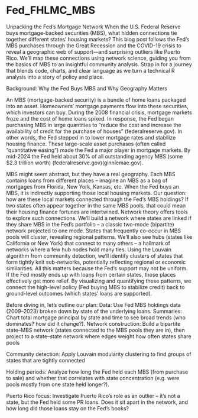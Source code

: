 
# Fed_FHLMC_MBS

Unpacking the Fed’s Mortgage Network When the U.S. Federal Reserve buys
mortgage-backed securities (MBS), what hidden connections tie together
different states’ housing markets? This blog post follows the Fed’s MBS
purchases through the Great Recession and the COVID-19 crisis to reveal
a geographic web of support—and surprising outliers like Puerto Rico.
We’ll map these connections using network science, guiding you from the
basics of MBS to an insightful community analysis. Strap in for a
journey that blends code, charts, and clear language as we turn a
technical R analysis into a story of policy and place.

Background: Why the Fed Buys MBS and Why Geography Matters

An MBS (mortgage-backed security) is a bundle of home loans packaged
into an asset. Homeowners’ mortgage payments flow into these securities,
which investors can buy. During the 2008 financial crisis, mortgage
markets froze and the cost of home loans spiked. In response, the Fed
began purchasing MBS in large quantities to “reduce the cost and
increase the availability of credit for the purchase of houses”
(federalreserve.gov). In other words, the Fed stepped in to lower
mortgage rates and stabilize housing finance. These large-scale asset
purchases (often called “quantitative easing”) made the Fed a major
player in mortgage markets. By mid-2024 the Fed held about 30% of all
outstanding agency MBS (some \$2.3 trillion worth)
(federalreserve.gov)(ginniemae.gov).

MBS might seem abstract, but they have a real geography. Each MBS
contains loans from different places – imagine an MBS as a bag of
mortgages from Florida, New York, Kansas, etc. When the Fed buys an MBS,
it is indirectly supporting those local housing markets. Our question:
how are these local markets connected through the Fed’s MBS holdings? If
two states often appear together in the same MBS pools, that could mean
their housing finance fortunes are intertwined. Network theory offers
tools to explore such connections. We’ll build a network where states
are linked if they share MBS in the Fed’s portfolio – a classic two-mode
(bipartite) network projected to one mode​. States that frequently
co-occur in MBS pools will cluster, revealing regional patterns. We’ll
also see hubs (states like California or New York) that connect to many
others – a hallmark of networks where a few hub nodes hold many ties​.
Using the Louvain algorithm from community detection​, we’ll identify
clusters of states that form tightly knit sub-networks, potentially
reflecting regional or economic similarities. All this matters because
the Fed’s support may not be uniform. If the Fed mostly ends up with
loans from certain states, those places effectively get more relief. By
visualizing and quantifying these patterns, we connect the high-level
policy (Fed buying MBS to stabilize credit) back to ground-level
outcomes (which states’ loans are supported).

Before diving in, let’s outline our plan: Data: Use Fed MBS holdings
data (2009–2023) broken down by state of the underlying loans.
Summaries: Chart total mortgage principal by state and time to see broad
trends (who dominates? how did it change?). Network construction: Build
a bipartite state–MBS network (states connected to the MBS pools they
are in), then project to a state–state network where edges weight how
often states share pools​

Community detection: Apply Louvain modularity clustering to find groups
of states that are tightly connected​

Holding periods: Analyze how long the Fed held each MBS (from purchase
to sale) and whether that correlates with state concentration (e.g. were
pools mostly from one state held longer?).

Puerto Rico focus: Investigate Puerto Rico’s role as an outlier – it’s
not a state, but the Fed held some PR loans. Does it sit apart in the
network, and how long did those loans stay on the Fed’s books?

